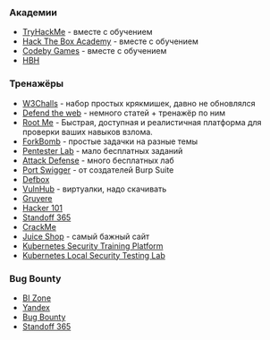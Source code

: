 ### Академии

- [TryHackMe](https://tryhackme.com/) - вместе с обучением
- [Hack The Box Academy](https://academy.hackthebox.com/dashboard) - вместе с обучением
- [Codeby Games](https://codeby.games/) - вместе с обучением
- [HBH](https://hbh.sh/home)

### Тренажёры

- [W3Challs](https://w3challs.com/) - набор простых крякмишек, давно не обновлялся
- [Defend the web](https://defendtheweb.net/dashboard) - немного статей + тренажёр по ним
- [Root Me](https://www.root-me.org/?lang=ru) - Быстрая, доступная и реалистичная платформа для проверки ваших навыков взлома.
- [ForkBomb](https://rev-kids20.forkbomb.ru/) - простые задачки на разные темы
- [Pentester Lab](https://pentesterlab.com/) - мало бесплатных заданий
- [Attack Defense](https://attackdefense.com/) - много бесплатных лаб
- [Port Swigger](https://portswigger.net/web-security) - от создателей Burp Suite
- [Defbox](https://defbox.io/)
- [VulnHub](https://www.vulnhub.com/) - виртуалки, надо скачивать
- [Gruyere](https://google-gruyere.appspot.com/)
- [Hacker 101](https://ctf.hacker101.com/)
- [Standoff 365](https://range.standoff365.com/)
- [CrackMe](https://crackmes.one/)
- [Juice Shop](https://github.com/juice-shop/juice-shop) - самый бажный сайт
- [Kubernetes Security Training Platform](https://github.com/controlplaneio/simulator)
- [Kubernetes Local Security Testing Lab](https://github.com/raesene/kube_security_lab)

### Bug Bounty

- [BI Zone](https://bugbounty.bi.zone/)
- [Yandex](https://yandex.com/bugbounty/index)
- [Bug Bounty](https://bugbounty.ru/)
- [Standoff 365](https://bugbounty.standoff365.com/)
